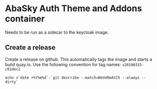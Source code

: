 # AbaSky Auth Theme and Addons container

Needs to be run as a sidecar to the keycloak image.

## Create a release

Create a release on github. This automatically tags the image and starts a build quay.io.
Use the following convention for tag names: `v20190315-c61dec2`

```
echo v`date +%Y%m%d`-`git describe --match=NeVeRmAtCh --always --dirty`
```

